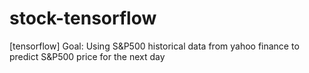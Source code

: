 # stock-tensorflow
[tensorflow] Goal: Using S&amp;P500 historical data from yahoo finance to predict S&amp;P500 price for the next day
